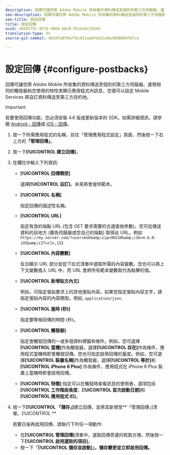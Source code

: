 ```yaml
---
description: 回傳可讓您將 Adobe Mobile 所收集的資料傳送至個別的第三方伺服器。運用相同的觸發器和您使用的特性來顯示應用程式內訊息，您便可以設定 Mobile Services 將自訂資料傳送至第三方目的地。
seo-description: 回傳可讓您將 Adobe Mobile 所收集的資料傳送至個別的第三方伺服器。運用相同的觸發器和您使用的特性來顯示應用程式內訊息，您便可以設定 Mobile Services 將自訂資料傳送至第三方目的地。
seo-title: 設定回傳
title: 設定回傳
uuid: a026575c-057b-4868-b6c8-9514cbc32b4d
translation-type: ht
source-git-commit: d028fe0f9477bc011aa8fda21a0a389808df0fce

---
```



# 設定回傳 {#configure-postbacks}

回傳可讓您將 Adobe Mobile 所收集的資料傳送至個別的第三方伺服器。運用相同的觸發器和您使用的特性來顯示應用程式內訊息，您便可以設定 Mobile Services 將自訂資料傳送至第三方目的地。

>[!IMPORTANT]
>
>若要使用回傳功能，您必須安裝 4.6 版或更新版本的 SDK。如需詳細資訊，請參閱 [Android - 回傳](/help/android/analytics-main/postbacks/postbacks.md)或 [iOS - 回傳](/help/ios/analytics-main/postback/postback.md)。

1. 按一下所需應用程式的名稱，前往「管理應用程式設定」頁面，然後按一下右上方的&#x200B;**「管理回傳」**。
1. 按一下&#x200B;**[!UICONTROL 建立回傳]**。
1. 在欄位中輸入下列資訊:

   * **[!UICONTROL 回傳類型]**

      選擇&#x200B;**[!UICONTROL 自訂]**。未來將會提供範本。

   * **[!UICONTROL 名稱]**

      指定回傳的描述性名稱。

   * **[!UICONTROL URL]**

      指定有效的端點 URL (包含 GET 要求需要的合適查詢參數)。您可從傳送資料的目地方 (廣告伺服器或您自己的端點) 取得此 URL。例如 `https://my.server.com/?user=bob&amp;zip=90210&amp;c16=4.6.0-iOS&amp;c27=cln,132`.

   * **[!UICONTROL 內容變數]**

      反白顯示 URL 部分並從下拉式清單中選取所需的內容變數。您也可以將上下文變數插入 URL 中，而 URL 會將所有範本變數取代為點擊的值。

   * **[!UICONTROL 新增貼文內文]**

      例如，可指定張貼要求上的其他張貼內容。如果您指定張貼內容文字，請指定張貼內容的內容類型。例如, `application/json`.

   * **[!UICONTROL 逾時 (秒)]**

      指定要等候回傳的時間 (秒)。

   * **[!UICONTROL 觸發器]**

      指定會觸發回傳的一或多個資料標籤和條件。例如，您可選擇&#x200B;**[!UICONTROL 當機]**&#x200B;作為觸發器，選擇&#x200B;**[!UICONTROL 存在]**&#x200B;作為條件，應用程式當機時即會觸發回傳。您也可指定啟用回傳的量度。例如，您可選擇&#x200B;**[!UICONTROL 裝置名稱]**&#x200B;作為觸發器，選擇&#x200B;**[!UICONTROL 等於]**&#x200B;和 **[!UICONTROL iPhone 6 Plus]** 作為條件，應用程式在 iPhone 6 Plus 裝置上當機時即會啟用回傳。

   * **[!UICONTROL 特徵]**
   指定可以在觸發時查看訊息的使用者，選項包括&#x200B;**[!UICONTROL 工作階段長度**、**[!UICONTROL 首次啟動日期]**&#x200B;和&#x200B;**[!UICONTROL 應用程式 ID]**。

1. 按一下&#x200B;**[!UICONTROL 「儲存」]**&#x200B;建立回傳，並將其新增至&#x200B;**「管理回傳」]清單。[!UICONTROL **

   若要日後再啟用回傳，請執行下列任一項動作:

   * 在&#x200B;**[!UICONTROL 管理回傳]**&#x200B;清單中，選取回傳旁邊的核取方塊，然後按一下&#x200B;**[!UICONTROL 啟用選取的項目]**。
   * 按一下「**[!UICONTROL 儲存並啟動]」，儲存變更並立即啟用回傳。**
